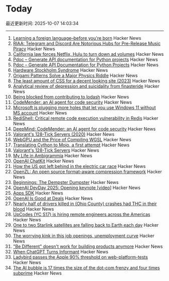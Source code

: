 # Today

最近更新时间: 2025-10-07 14:03:34

--- 
1. [Learning a foreign language–before you're born](https://nouvelles.umontreal.ca/en/article/2025/10/03/learning-a-foreign-language-before-you-re-born) Hacker News
2. [RIAA: Telegram and Discord Are Notorious Hubs for Pre-Release Music Piracy](https://torrentfreak.com/riaa-telegram-discord-are-notorious-hubs-for-pre-release-music-piracy/) Hacker News
3. [California law forces Netflix, Hulu to turn down ad volumes](https://www.politico.com/news/2025/10/06/dial-it-down-california-forces-netflix-hulu-to-lower-ad-volume-00595663) Hacker News
4. [Pdoc – Generate API documentation for Python projects](https://pdoc.dev/) Hacker News
5. [Pdoc – Generate API Documentation for Python Projects](https://pdoc.dev/) Hacker News
6. [Hardware Stockholm Syndrome](https://programmingsimplicity.substack.com/p/hardware-stockholm-syndrome) Hacker News
7. [Origami Patterns Solve a Major Physics Riddle](https://www.quantamagazine.org/origami-patterns-solve-a-major-physics-riddle-20251006/) Hacker News
8. [The least amount of CSS for a decent looking site (2023)](https://thecascade.dev/article/least-amount-of-css/) Hacker News
9. [Analytical review of depression and suicidality from finasteride](https://www.psychiatrist.com/jcp/analytical-review-depression-suicidality-finasteride/) Hacker News
10. [Being blocked from contributing to lodash](https://c.ruatta.com/on-being-blocked-from-contributing-to-lodash/) Hacker News
11. [CodeMender: an AI agent for code security](https://deepmind.google/discover/blog/introducing-codemender-an-ai-agent-for-code-security/) Hacker News
12. [Microsoft is plugging more holes that let you use Windows 11 without MS account](https://www.theverge.com/news/793579/microsoft-windows-11-local-account-bypass-workaround-changes) Hacker News
13. [RediShell: Critical remote code execution vulnerability in Redis](https://www.wiz.io/blog/wiz-research-redis-rce-cve-2025-49844) Hacker News
14. [DeepMind: CodeMender: an AI agent for code security](https://deepmind.google/discover/blog/introducing-codemender-an-ai-agent-for-code-security/) Hacker News
15. [Valorant's 128-Tick Servers (2020)](https://technology.riotgames.com/news/valorants-128-tick-servers) Hacker News
16. [WebGPU and the Price of Compiling WGSL](https://hugodaniel.com/posts/webgpu-diagnostics/) Hacker News
17. [Translating Cython to Mojo, a first attempt](https://fnands.com/blog/2025/sklearn-mojo-dbscan-inner/) Hacker News
18. [Valorant's 128-Tick Servers](https://technology.riotgames.com/news/valorants-128-tick-servers) Hacker News
19. [My Life in Ambigrammia](https://www.theatlantic.com/ideas/archive/2025/10/ambigrams-words-double-meanings-art/684404/) Hacker News
20. [OpenAI ChatKit](https://github.com/openai/chatkit-js) Hacker News
21. [How the US got left behind in the electric car race](https://www.bbc.com/news/articles/c8ex2l58en4o) Hacker News
22. [OpenZL: An open source format-aware compression framework](https://engineering.fb.com/2025/10/06/developer-tools/openzl-open-source-format-aware-compression-framework/) Hacker News
23. [Beginnings: The Dempster Dumpster](https://www.classicrefusetrucks.com/albums/DE/DE01.html) Hacker News
24. [OpenAI DevDay 2025: Opening keynote [video]](https://www.youtube.com/watch?v=hS1YqcewH0c) Hacker News
25. [Apps SDK](https://developers.openai.com/apps-sdk/) Hacker News
26. [OpenAI Is Good at Deals](https://www.bloomberg.com/opinion/newsletters/2025-10-06/openai-is-good-at-deals) Hacker News
27. [Nearly half of drivers killed in (Ohio County) crashes had THC in their blood](https://www.sciencedaily.com/releases/2025/10/251005085621.htm) Hacker News
28. [UpCodes (YC S17) is hiring remote engineers across the Americas](https://up.codes/careers?utm_source=HN) Hacker News
29. [One to two Starlink satellites are falling back to Earth each day](https://earthsky.org/human-world/1-to-2-starlink-satellites-falling-back-to-earth-each-day/) Hacker News
30. [The worrying kink in this job openings, unemployment curve](https://www.axios.com/2025/10/06/jobs-unemployment-fed-interest-rates) Hacker News
31. ["Be Different" doesn't work for building products anymore](https://iamcharliegraham.substack.com/p/be-different-doesnt-work-for-building) Hacker News
32. [When ChatGPT Turns Informant](https://www.futureofbeinghuman.com/p/when-chatgpt-turns-snitch) Hacker News
33. [Ladybird passes the Apple 90% threshold on web-platform-tests](https://twitter.com/awesomekling/status/1974781722953953601) Hacker News
34. [The AI bubble is 17 times the size of the dot-com frenzy and four times subprime](https://www.morningstar.com/news/marketwatch/20251003175/the-ai-bubble-is-17-times-the-size-of-the-dot-com-frenzy-and-four-times-subprime-this-analyst-argues) Hacker News
